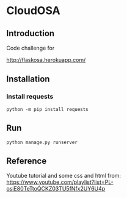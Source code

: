 # CloudOSA

## Introduction
Code challenge for

http://flaskosa.herokuapp.com/


## Installation
### Install requests
```python -m pip install requests```

## Run
```python manage.py runserver```


## Reference

Youtube tutorial and some css and html from:
https://www.youtube.com/playlist?list=PL-osiE80TeTtoQCKZ03TU5fNfx2UY6U4p

